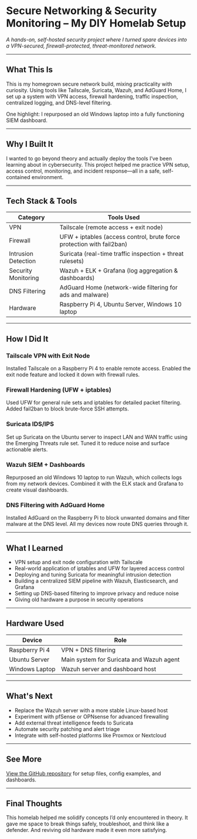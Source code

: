 # Secure Networking & Security Monitoring – My DIY Homelab Setup

*A hands-on, self-hosted security project where I turned spare devices into a VPN-secured, firewall-protected, threat-monitored network.*

---

## What This Is  
This is my homegrown secure network build, mixing practicality with curiosity. Using tools like Tailscale, Suricata, Wazuh, and AdGuard Home, I set up a system with VPN access, firewall hardening, traffic inspection, centralized logging, and DNS-level filtering.

One highlight: I repurposed an old Windows laptop into a fully functioning SIEM dashboard.

---

## Why I Built It  
I wanted to go beyond theory and actually deploy the tools I’ve been learning about in cybersecurity. This project helped me practice VPN setup, access control, monitoring, and incident response—all in a safe, self-contained environment.

---

## Tech Stack & Tools

| Category              | Tools Used                                                                 |
|-----------------------|-----------------------------------------------------------------------------|
| VPN                   | Tailscale (remote access + exit node)                                       |
| Firewall              | UFW + iptables (access control, brute force protection with fail2ban)       |
| Intrusion Detection   | Suricata (real-time traffic inspection + threat rulesets)                   |
| Security Monitoring   | Wazuh + ELK + Grafana (log aggregation & dashboards)                         |
| DNS Filtering         | AdGuard Home (network-wide filtering for ads and malware)                   |
| Hardware              | Raspberry Pi 4, Ubuntu Server, Windows 10 laptop                            |

---

## How I Did It

### Tailscale VPN with Exit Node  
Installed Tailscale on a Raspberry Pi 4 to enable remote access. Enabled the exit node feature and locked it down with firewall rules.

### Firewall Hardening (UFW + iptables)  
Used UFW for general rule sets and iptables for detailed packet filtering. Added fail2ban to block brute-force SSH attempts.

### Suricata IDS/IPS  
Set up Suricata on the Ubuntu server to inspect LAN and WAN traffic using the Emerging Threats rule set. Tuned it to reduce noise and surface actionable alerts.

### Wazuh SIEM + Dashboards  
Repurposed an old Windows 10 laptop to run Wazuh, which collects logs from my network devices. Combined it with the ELK stack and Grafana to create visual dashboards.

### DNS Filtering with AdGuard Home  
Installed AdGuard on the Raspberry Pi to block unwanted domains and filter malware at the DNS level. All my devices now route DNS queries through it.

---

## What I Learned

- VPN setup and exit node configuration with Tailscale  
- Real-world application of iptables and UFW for layered access control  
- Deploying and tuning Suricata for meaningful intrusion detection  
- Building a centralized SIEM pipeline with Wazuh, Elasticsearch, and Grafana  
- Setting up DNS-based filtering to improve privacy and reduce noise  
- Giving old hardware a purpose in security operations  

---

## Hardware Used

| Device             | Role                                 |
|--------------------|--------------------------------------|
| Raspberry Pi 4     | VPN + DNS filtering                  |
| Ubuntu Server      | Main system for Suricata and Wazuh agent |
| Windows Laptop     | Wazuh server and dashboard host      |

---

## What's Next

- Replace the Wazuh server with a more stable Linux-based host  
- Experiment with pfSense or OPNsense for advanced firewalling  
- Add external threat intelligence feeds to Suricata  
- Automate security patching and alert triage  
- Integrate with self-hosted platforms like Proxmox or Nextcloud  

---

## See More

[View the GitHub repository](#) for setup files, config examples, and dashboards.

---

## Final Thoughts  
This homelab helped me solidify concepts I’d only encountered in theory. It gave me space to break things safely, troubleshoot, and think like a defender. And reviving old hardware made it even more satisfying.
